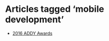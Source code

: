 # Articles tagged ‘mobile development’

- [2016 ADDY Awards](../articles/20160312%202016%20ADDY%20Awards.md)
